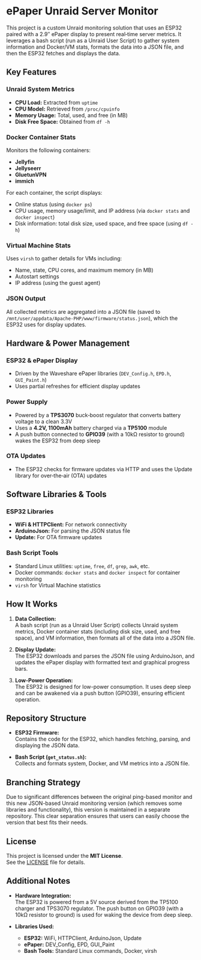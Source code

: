 # ePaper Unraid Server Monitor

This project is a custom Unraid monitoring solution that uses an ESP32 paired with a 2.9″ ePaper display to present real‑time server metrics. It leverages a bash script (run as a Unraid User Script) to gather system information and Docker/VM stats, formats the data into a JSON file, and then the ESP32 fetches and displays the data.

## Key Features

### Unraid System Metrics
- **CPU Load:** Extracted from `uptime`
- **CPU Model:** Retrieved from `/proc/cpuinfo`
- **Memory Usage:** Total, used, and free (in MB)
- **Disk Free Space:** Obtained from `df -h`

### Docker Container Stats
Monitors the following containers:
- **Jellyfin**
- **Jellyseerr**
- **GluetunVPN**
- **immich**

For each container, the script displays:
- Online status (using `docker ps`)
- CPU usage, memory usage/limit, and IP address (via `docker stats` and `docker inspect`)
- Disk information: total disk size, used space, and free space (using `df -h`)

### Virtual Machine Stats
Uses `virsh` to gather details for VMs including:
- Name, state, CPU cores, and maximum memory (in MB)
- Autostart settings
- IP address (using the guest agent)

### JSON Output
All collected metrics are aggregated into a JSON file (saved to `/mnt/user/appdata/Apache-PHP/www/firmware/status.json`), which the ESP32 uses for display updates.

## Hardware & Power Management

### ESP32 & ePaper Display
- Driven by the Waveshare ePaper libraries (`DEV_Config.h`, `EPD.h`, `GUI_Paint.h`)
- Uses partial refreshes for efficient display updates

### Power Supply
- Powered by a **TPS3070** buck‑boost regulator that converts battery voltage to a clean 3.3V
- Uses a **4.2V, 1100mAh** battery charged via a **TP5100** module
- A push button connected to **GPIO39** (with a 10kΩ resistor to ground) wakes the ESP32 from deep sleep

### OTA Updates
- The ESP32 checks for firmware updates via HTTP and uses the Update library for over‑the‑air (OTA) updates

## Software Libraries & Tools

### ESP32 Libraries
- **WiFi & HTTPClient:** For network connectivity
- **ArduinoJson:** For parsing the JSON status file
- **Update:** For OTA firmware updates

### Bash Script Tools
- Standard Linux utilities: `uptime`, `free`, `df`, `grep`, `awk`, etc.
- Docker commands: `docker stats` and `docker inspect` for container monitoring
- `virsh` for Virtual Machine statistics

## How It Works

1. **Data Collection:**  
   A bash script (run as a Unraid User Script) collects Unraid system metrics, Docker container stats (including disk size, used, and free space), and VM information, then formats all of the data into a JSON file.

2. **Display Update:**  
   The ESP32 downloads and parses the JSON file using ArduinoJson, and updates the ePaper display with formatted text and graphical progress bars.

3. **Low-Power Operation:**  
   The ESP32 is designed for low-power consumption. It uses deep sleep and can be awakened via a push button (GPIO39), ensuring efficient operation.

## Repository Structure

- **ESP32 Firmware:**  
  Contains the code for the ESP32, which handles fetching, parsing, and displaying the JSON data.

- **Bash Script (`get_status.sh`):**  
  Collects and formats system, Docker, and VM metrics into a JSON file.

## Branching Strategy

Due to significant differences between the original ping-based monitor and this new JSON-based Unraid monitoring version (which removes some libraries and functionality), this version is maintained in a separate repository. This clear separation ensures that users can easily choose the version that best fits their needs.

## License

This project is licensed under the **MIT License**.  
See the [LICENSE](LICENSE) file for details.

## Additional Notes

- **Hardware Integration:**  
  The ESP32 is powered from a 5V source derived from the TP5100 charger and TPS3070 regulator. The push button on GPIO39 (with a 10kΩ resistor to ground) is used for waking the device from deep sleep.
  
- **Libraries Used:**  
  - **ESP32:** WiFi, HTTPClient, ArduinoJson, Update  
  - **ePaper:** DEV_Config, EPD, GUI_Paint  
  - **Bash Tools:** Standard Linux commands, Docker, virsh
